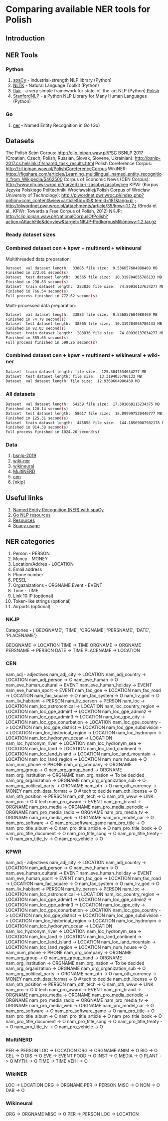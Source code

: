 # Comparing available NER tools for Polish

## Introduction

## NER Tools

### Python

1. [spaCy](https://spacy.io/) - industrial-strength NLP library (Python)
2. [NLTK](https://www.nltk.org/) - Natural Language Toolkit (Python)
3. [flair](https://github.com/flairNLP/flair) - a very simple framework for state-of-the-art NLP (Python) [Polish](https://github.com/flairNLP/flair/issues/187)
4. [StanfordNLP](https://stanfordnlp.github.io/stanfordnlp/) - a Python NLP Library for Many Human Languages (Python)

### Go

1. [ner](https://github.com/sbl/ner) - Named Entity Recognition in Go (Go)

## Datasets

The Polish Sejm Corpus: http://clip.ipipan.waw.pl/PSC
BSNLP 2017 (Croatian, Czech, Polish, Russian, Slovak, Slovene, Ukrainian): http://bsnlp-2017.cs.helsinki.fi/shared_task_results.html
Polish Coreference Corpus: http://zil.ipipan.waw.pl/PolishCoreferenceCorpus
WikiNER: https://figshare.com/articles/Learning_multilingual_named_entity_recognition_from_Wikipedia/5462500
Corpus of Economic News (CEN Corpus): http://www.nlp.pwr.wroc.pl/narzedzia-i-zasoby/zasoby/cen
KPWr (Korpus Języka Polskiego Politechniki Wrocławskiej/Polish Corpus of Wrocław University of Technology): http://plwordnet.pwr.wroc.pl/index.php?option=com_content&view=article&id=35&Itemid=181&lang=pl ; http://plwordnet.pwr.wroc.pl/attachments/article/35/kpwr-1.1.7z (Broda et al., KPWr: Towards a Free Corpus of Polish, 2012)
NKJP: http://clip.ipipan.waw.pl/NationalCorpusOfPolish?action=AttachFile&do=view&target=NKJP-PodkorpusMilionowy-1.2.tar.gz

### Ready dataset sizes

### Combined dataset cen + kpwr + multinerd + wikineural

Multithreaded data preparation:

```bash
Dataset  val dataset length:  33885 file size:  9.536857604980469 MB
Finished in 272.01 second(s)
Dataset  test dataset length:  38365 file size:  10.319704055786133 MB
Finished in 290.83 second(s)
Dataset  train dataset length:  283836 file size:  74.80930137634277 MB
Finished in 766.54 second(s)
Full process finished in 772.62 second(s)
```

Multi-processed data preparation:

```bash
Dataset  val dataset length:  33885 file size:  9.536857604980469 MB
Finished in 74.79 second(s)
Dataset  test dataset length:  38365 file size:  10.319704055786133 MB
Finished in 82.03 second(s)
Dataset  train dataset length:  283836 file size:  74.80930137634277 MB
Finished in 585.65 second(s)
Full process finished in 599.26 second(s)
```

### Combined dataset cen + kpwr + multinerd + wikineural + wiki-ner

```bash
Dataset  train dataset length: file size:  125.3847534634277 MB
Dataset  test dataset length: file size:  13.3194055786133 MB
Dataset  val dataset length: file size:  12.9368604980469 MB
```

### All datasets

```bash
Dataset  val dataset length:  54139 file size:  17.501068115234375 MB
Finished in 120.14 second(s)
Dataset  test dataset length:  58617 file size:  18.099997520446777 MB
Finished in 125.31 second(s)
Dataset  train dataset length:  445858 file size:  144.18569087982178 MB
Finished in 914.38 second(s)
Full process finished in 1024.26 second(s)
```

### Data

1. [bsnlp-2019](http://bsnlp.cs.helsinki.fi/bsnlp-2019/shared_task.html)
2. [wiki-ner](https://github.com/dice-group/FOX/tree/master/input/Wikiner)
3. [wikineural](https://github.com/Babelscape/wikineural/tree/master/data/wikineural/pl)
4. [MultiNERD](https://github.com/Babelscape/multinerd)
5. [cen](http://www.nlp.pwr.wroc.pl/narzedzia-i-zasoby/zasoby/cen)
6. [nkjp]

## Useful links

1. [Named Entity Recognition (NER) with spaCy](https://towardsdatascience.com/named-entity-recognition-ner-with-spacy-8d1bb7108ebf)
2. [Go NLP resources](https://github.com/sdadas/polish-nlp-resources)
3. [Resources](https://github.com/juand-r/entity-recognition-datasets)
4. [Spacy usage](https://towardsdatascience.com/train-ner-with-custom-training-data-using-spacy-525ce748fab7)

## NER categories

1. Person - PERSON
2. Money - MONEY
3. Location/Addres - LOCATION
4. Email address
5. Phone number
6. PESEL
7. Orgazaizations - ORGNAME
   Event - EVENT
8. Time - TIME
9. Link
   10 IP (optional)
10. Token-like strings (optional)
11. Airports (optional)

### NKJP

Categories - {'GEOGNAME', 'TIME', 'ORGNAME', 'PERSNAME', 'DATE', 'PLACENAME'}

GEOGNAME -> LOCATION
TIME -> TIME
ORGNAME -> ORGNAME
PERSNAME -> PERSON
DATE -> TIME
PLACENAME -> LOCATION

### CEN

nam_adj - adjectives
nam_adj_city -> LOCATION
nam_adj_country -> LOCATION
nam_adj_person -> O
nam_eve_human -> O
nam_eve_human_cultural -> EVENT
nam_eve_human_holiday -> EVENT
nam_eve_human_sport -> EVENT
nam_fac_goe -> LOCATION
nam_fac_road -> LOCATION
nam_fac_square -> O
nam_fac_system -> O
nam_liv_god -> O
nam_liv_habitant -> PERSON
nam_liv_person -> PERSON
nam_loc -> LOCATION
nam_loc_astronomical -> LOCATION
nam_loc_country_region -> LOCATION
nam_loc_gpe_admin1 -> LOCATION
nam_loc_gpe_admin2 -> LOCATION
nam_loc_gpe_admin3 -> LOCATION
nam_loc_gpe_city -> LOCATION
nam_loc_gpe_conurbation -> LOCATION
nam_loc_gpe_country -> LOCATION
nam_loc_gpe_district -> LOCATION
nam_loc_gpe_subdivision -> LOCATION
nam_loc_historical_region -> LOCATION
nam_loc_hydronym -> LOCATION
nam_loc_hydronym_ocean -> LOCATION
nam_loc_hydronym_river -> LOCATION
nam_loc_hydronym_sea -> LOCATION
nam_loc_land -> LOCATION
nam_loc_land_continent -> LOCATION
nam_loc_land_island -> LOCATION
nam_loc_land_mountain -> LOCATION
nam_loc_land_region -> LOCATION
nam_num_house -> O
nam_num_phone -> PHONE
nam_org_company -> ORGNAME
nam_org_group -> O
nam_org_group_band -> ORGNAME
nam_org_institution -> ORGNAME
nam_org_nation -> To be decided
nam_org_organization -> ORGNAME
nam_org_organization_sub -> O
nam_org_political_party -> ORGNAME
nam_oth -> O
nam_oth_currency -> MONEY
nam_oth_data_format -> O # tech to decide
nam_oth_license -> O
nam_oth_position -> PERSON
nam_oth_tech -> O
nam_oth_www -> LINK
nam_pro -> O # tech
nam_pro_award -> EVENT
nam_pro_brand -> ORGNAME
nam_pro_media -> ORGNAME
nam_pro_media_periodic -> ORGNAME
nam_pro_media_radio -> ORGNAME
nam_pro_media_tv -> ORGNAME
nam_pro_media_web -> ORGNAME
nam_pro_model_car -> O
nam_pro_software -> O
nam_pro_software_game
nam_pro_title -> O
nam_pro_title_album -> O
nam_pro_title_article -> O
nam_pro_title_book -> O
nam_pro_title_document -> O
nam_pro_title_song -> O
nam_pro_title_treaty -> O
nam_pro_title_tv -> O
nam_pro_vehicle -> O

### KPWR

nam_adj - adjectives
nam_adj_city -> LOCATION
nam_adj_country -> LOCATION
nam_adj_person -> O
nam_eve_human -> O
nam_eve_human_cultural -> EVENT
nam_eve_human_holiday -> EVENT
nam_eve_human_sport -> EVENT
nam_fac_goe -> LOCATION
nam_fac_road -> LOCATION
nam_fac_square -> O
nam_fac_system -> O
nam_liv_god -> O
nam_liv_habitant -> PERSON
nam_liv_person -> PERSON
nam_loc -> LOCATION
nam_loc_astronomical -> LOCATION
nam_loc_country_region -> LOCATION
nam_loc_gpe_admin1 -> LOCATION
nam_loc_gpe_admin2 -> LOCATION
nam_loc_gpe_admin3 -> LOCATION
nam_loc_gpe_city -> LOCATION
nam_loc_gpe_conurbation -> LOCATION
nam_loc_gpe_country -> LOCATION
nam_loc_gpe_district -> LOCATION
nam_loc_gpe_subdivision -> LOCATION
nam_loc_historical_region -> LOCATION
nam_loc_hydronym -> LOCATION
nam_loc_hydronym_ocean -> LOCATION
nam_loc_hydronym_river -> LOCATION
nam_loc_hydronym_sea -> LOCATION
nam_loc_land -> LOCATION
nam_loc_land_continent -> LOCATION
nam_loc_land_island -> LOCATION
nam_loc_land_mountain -> LOCATION
nam_loc_land_region -> LOCATION
nam_num_house -> O
nam_num_phone -> PHONE
nam_org_company -> ORGNAME
nam_org_group -> O
nam_org_group_band -> ORGNAME
nam_org_institution -> ORGNAME
nam_org_nation -> To be decided
nam_org_organization -> ORGNAME
nam_org_organization_sub -> O
nam_org_political_party -> ORGNAME
nam_oth -> O
nam_oth_currency -> MONEY
nam_oth_data_format -> O # tech to decide
nam_oth_license -> O
nam_oth_position -> PERSON
nam_oth_tech -> O
nam_oth_www -> LINK
nam_pro -> O # tech
nam_pro_award -> EVENT
nam_pro_brand -> ORGNAME
nam_pro_media -> ORGNAME
nam_pro_media_periodic -> ORGNAME
nam_pro_media_radio -> ORGNAME
nam_pro_media_tv -> ORGNAME
nam_pro_media_web -> ORGNAME
nam_pro_model_car -> O
nam_pro_software -> O
nam_pro_software_game -> O
nam_pro_title -> O
nam_pro_title_album -> O
nam_pro_title_article -> O
nam_pro_title_book -> O
nam_pro_title_document -> O
nam_pro_title_song -> O
nam_pro_title_treaty -> O
nam_pro_title_tv -> O
nam_pro_vehicle -> O

### MultiNERD

PER -> PERSON
LOC -> LOCATION
ORG -> ORGNAME
ANIM -> O
BIO -> O
CEL -> O
DIS -> O
EVE -> EVENT
FOOD -> O
INST -> O
MEDIA -> O
PLANT -> O
MYTH -> O
TIME -> TIME
VEHI -> O

### WikiNER

LOC -> LOCATION
ORG -> ORGNAME
PER -> PERSON
MISC -> O
NON -> O
DAB -> O

### Wikineural

ORG -> ORGNAME
MISC -> O
PER -> PERSON
LOC -> LOCATION
